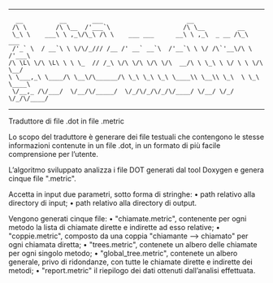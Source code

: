 *********************************************************************************************
	  __          __       ___                       __                         
	 /\ \        /\ \__  /'___`\                    /\ \__         __           
	 \_\ \    ___\ \ ,_\/\_\ /\ \    ___ ___      __\ \ ,_\  _ __ /\_\    ___   
	 /'_` \  / __`\ \ \/\/_/// /__ /' __` __`\  /'__`\ \ \/ /\`'__\/\ \  /'___\ 
	/\ \L\ \/\ \L\ \ \ \_  // /_\ \/\ \/\ \/\ \/\  __/\ \ \_\ \ \/ \ \ \/\ \__/ 
	\ \___,_\ \____/\ \__\/\______/\ \_\ \_\ \_\ \____\\ \__\\ \_\  \ \_\ \____\
	 \/__,_ /\/___/  \/__/\/_____/  \/_/\/_/\/_/\/____/ \/__/ \/_/   \/_/\/____/

*********************************************************************************************
Traduttore di file .dot in file .metric

Lo scopo del traduttore è generare dei file testuali che contengono le stesse informazioni contenute in un file .dot, in un formato di più facile comprensione per l’utente. 

L’algoritmo sviluppato analizza i file DOT generati dal tool Doxygen e genera cinque file ".metric". 

Accetta in input due parametri, sotto forma di stringhe:
• path relativo alla directory di input;
• path relativo alla directory di output.

Vengono generati cinque file:
• "chiamate.metric", contenente per ogni metodo la lista di chiamate dirette e indirette ad esso relative;
• "coppie.metric", composto da una coppia "chiamante –> chiamato" per ogni chiamata diretta;
• "trees.metric", contenete un albero delle chiamate per ogni singolo metodo;
• "global_tree.metric", contenete un albero generale, privo di ridondanze, con tutte le chiamate dirette e indirette dei metodi;
• "report.metric" il riepilogo dei dati ottenuti dall’analisi effettuata.
